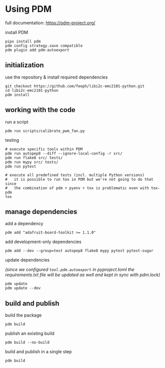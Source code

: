 # Using PDM

full documentation: https://pdm-project.org/

install PDM

```SHELL
pipx install pdm
pdm config strategy.save compatible
pdm plugin add pdm-autoexport
```

## initialization

use the repository & install required dependencies

```SHELL
git checkout https://github.com/feeph/libi2c-emc2101-python.git
cd libi2c-emc2101-python
pdm install
```

## working with the code

run a script

```SHELL
pdm run scripts/calibrate_pwm_fan.py
```

testing

```SHELL
# execute specific tools within PDM
pdm run autopep8 --diff --ignore-local-config -r src/
pdm run flake8 src/ tests/
pdm run mypy src/ tests/
pdm run pytest

# execute all predefined tests (incl. multiple Python versions)
#   it is possible to run tox in PDM but we're not going to do that since
#   the combination of pdm + pyenv + tox is problematic even with tox-pdm
tox
```

## manage dependencies

add a dependency

```SHELL
pdm add "adafruit-board-toolkit >= 1.1.0"
```

add development-only dependencies

```SHELL
pdm add --dev --group=test autopep8 flake8 mypy pytest pytest-sugar
```

update dependencies

_(since we configured `tool.pdm.autoexport` in pyproject.toml the requirements.txt file will be updated as well and kept in sync with pdm.lock)_

```SHELL
pdm update
pdm update --dev
```

## build and publish

build the package

```SHELL
pdm build
```

publish an existing build

```SHELL
pdm build --no-build
```

build and publish in a single step

```SHELL
pdm build
```

